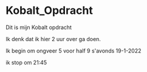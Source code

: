 # Kobalt_Opdracht

Dit is mijn Kobalt opdracht

Ik denk dat ik hier 2 uur over ga doen.

Ik begin om ongveer 5 voor half 9 s'avonds 19-1-2022

ik stop om 21:45
 
